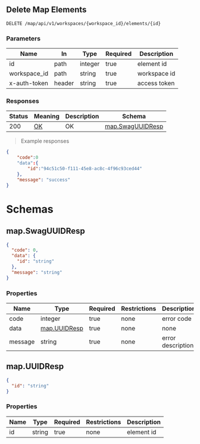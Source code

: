 ## Delete Map Elements
`DELETE /map/api/v1/workspaces/{workspace_id}/elements/{id}`

<h3 id="删除元素-parameters">Parameters</h3>

|Name|In|Type|Required|Description|
|---|---|---|---|---|
|id|path|integer|true|element id|
|workspace_id|path|string|true|workspace id|
|x-auth-token|header|string|true|access token|

<h3 id="删除元素-responses">Responses</h3>

|Status|Meaning|Description|Schema|
|---|---|---|---|
|200|[OK](https://tools.ietf.org/html/rfc7231#section-6.3.1)|OK|[map.SwagUUIDResp](#schemamap.swaguuidresp)|

> Example responses
```json
{
	"code":0
   	"data":{
    	"id":"94c51c50-f111-45e8-ac8c-4f96c93ced44"
    },
    "message": "success"
}

```
# Schemas

<h2 id="tocS_map.SwagUUIDResp">map.SwagUUIDResp</h2>
<!-- backwards compatibility -->
<a id="schemamap.swaguuidresp"></a>
<a id="schema_map.SwagUUIDResp"></a>
<a id="tocSmap.swaguuidresp"></a>
<a id="tocsmap.swaguuidresp"></a>

```json
{
  "code": 0,
  "data": {
    "id": "string"
  },
  "message": "string"
}
```

### Properties
|Name|Type|Required|Restrictions|Description|
|---|---|---|---|---|
|code|integer|true|none|error code|
|data|[map.UUIDResp](#schemamap.uuidresp)|true|none|none|
|message|string|true|none|error description|

<h2 id="tocS_map.UUIDResp">map.UUIDResp</h2>
<!-- backwards compatibility -->
<a id="schemamap.uuidresp"></a>
<a id="schema_map.UUIDResp"></a>
<a id="tocSmap.uuidresp"></a>
<a id="tocsmap.uuidresp"></a>

```json
{
  "id": "string"
}

```
### Properties

|Name|Type|Required|Restrictions|Description|
|---|---|---|---|---|
|id|string|true|none|element id|